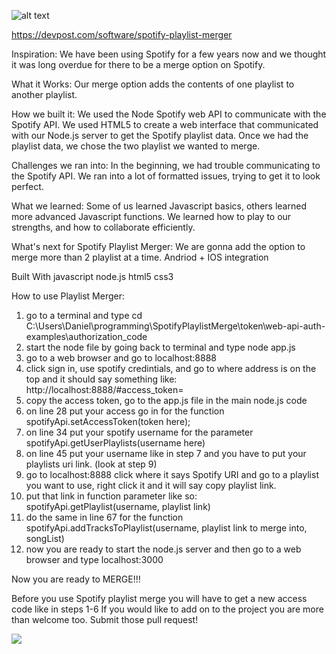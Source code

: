 ![alt text](https://home-assistant.io/images/supported_brands/spotify.png)

https://devpost.com/software/spotify-playlist-merger

Inspiration:
We have been using Spotify for a few years now and we thought it was long overdue for there to be a merge option on Spotify.

What it Works:
Our merge option adds the contents of one playlist to another playlist.

How we built it:
We used the Node Spotify web API to communicate with the Spotify API. We used HTML5 to create a web interface that communicated with our Node.js server to get the Spotify playlist data. Once we had the playlist data, we chose the two playlist we wanted to merge.

Challenges we ran into:
In the beginning, we had trouble communicating to the Spotify API. We ran into a lot of formatted issues, trying to get it to look perfect.

What we learned:
Some of us learned Javascript basics, others learned more advanced Javascript functions. We learned how to play to our strengths, and how to collaborate efficiently.

What's next for Spotify Playlist Merger:
We are gonna add the option to merge more than 2 playlist at a time.
Andriod + IOS integration

Built With
javascript
node.js
html5
css3

How to use Playlist Merger:

1) go to a terminal and type cd C:\Users\Daniel\programming\SpotifyPlaylistMerge\token\web-api-auth-examples\authorization_code
2) start the node file by going back to terminal and type node app.js
3) go to a web browser and go to localhost:8888
4) click sign in, use spotify credintials, and go to where address is on the top and it should say 
   something like: http://localhost:8888/#access_token=
5) copy the access token, go to the app.js file in the main node.js code
6) on line 28 put your access go in for the function spotifyApi.setAccessToken(token here);
7) on line 34 put your spotify username for the parameter spotifyApi.getUserPlaylists(username here)
8) on line 45 put your username like in step 7 and you have to put your playlists uri link. (look at step 9)
9) go to localhost:8888 click where it says Spotify URI and go to a playlist you want to use, right click it and it will say copy          playlist link. 
10) put that link in function parameter like so: spotifyApi.getPlaylist(username, playlist link)
11) do the same in line 67 for the function spotifyApi.addTracksToPlaylist(username, playlist link to merge into, songList)
12) now you are ready to start the node.js server and then go to a web browser and type localhost:3000

Now you are ready to MERGE!!!

Before you use Spotify playlist merge you will have to get a new access code like in steps 1-6
If you would like to add on to the project you are more than welcome too. 
Submit those pull request!

![](https://thumbs.gfycat.com/BetterAmpleHamster-max-1mb.gif)

